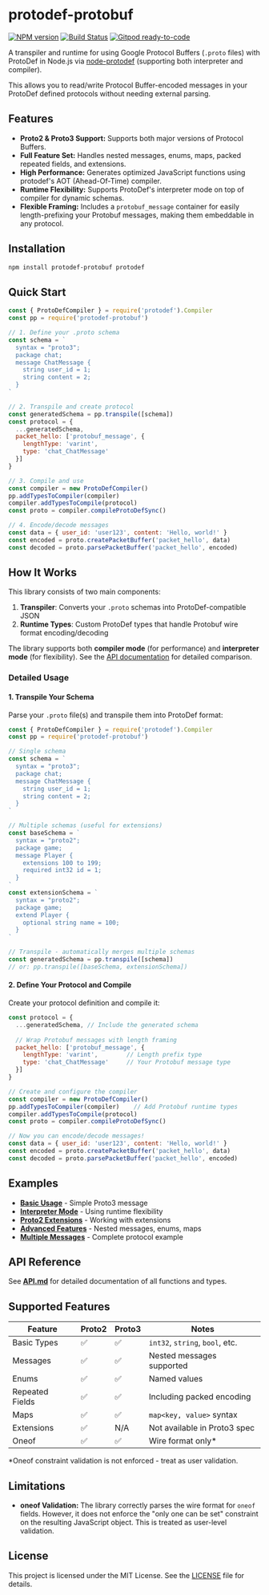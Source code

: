 # protodef-protobuf
[![NPM version](https://img.shields.io/npm/v/protodef-protobuf.svg)](http://npmjs.com/package/protodef-protobuf)
[![Build Status](https://github.com/extremeheat/protodef-protobuf/actions/workflows/ci.yml/badge.svg)](https://github.com/extremeheat/protodef-protobuf/actions/workflows/)
[![Gitpod ready-to-code](https://img.shields.io/badge/Gitpod-ready--to--code-blue?logo=gitpod)](https://gitpod.io/#https://github.com/extremeheat/protodef-protobuf)

A transpiler and runtime for using Google Protocol Buffers (`.proto` files) with ProtoDef in Node.js via [node-protodef](https://github.com/ProtoDef-io/node-protodef) (supporting both interpreter and compiler).

This allows you to read/write Protocol Buffer-encoded messages in your ProtoDef defined protocols without needing external parsing.

## Features

- **Proto2 & Proto3 Support:** Supports both major versions of Protocol Buffers.
- **Full Feature Set:** Handles nested messages, enums, maps, packed repeated fields, and extensions.
- **High Performance:** Generates optimized JavaScript functions using protodef's AOT (Ahead-Of-Time) compiler.
- **Runtime Flexibility:** Supports ProtoDef's interpreter mode on top of compiler for dynamic schemas.
- **Flexible Framing:** Includes a `protobuf_message` container for easily length-prefixing your Protobuf messages, making them embeddable in any protocol.

## Installation

```sh
npm install protodef-protobuf protodef
```

## Quick Start

```js
const { ProtoDefCompiler } = require('protodef').Compiler
const pp = require('protodef-protobuf')

// 1. Define your .proto schema
const schema = `
  syntax = "proto3";
  package chat;
  message ChatMessage {
    string user_id = 1;
    string content = 2;
  }
`

// 2. Transpile and create protocol
const generatedSchema = pp.transpile([schema])
const protocol = {
  ...generatedSchema,
  packet_hello: ['protobuf_message', {
    lengthType: 'varint',
    type: 'chat_ChatMessage'
  }]
}

// 3. Compile and use
const compiler = new ProtoDefCompiler()
pp.addTypesToCompiler(compiler)
compiler.addTypesToCompile(protocol)
const proto = compiler.compileProtoDefSync()

// 4. Encode/decode messages
const data = { user_id: 'user123', content: 'Hello, world!' }
const encoded = proto.createPacketBuffer('packet_hello', data)
const decoded = proto.parsePacketBuffer('packet_hello', encoded)
```

## How It Works

This library consists of two main components:

1. **Transpiler**: Converts your `.proto` schemas into ProtoDef-compatible JSON
2. **Runtime Types**: Custom ProtoDef types that handle Protobuf wire format encoding/decoding

The library supports both **compiler mode** (for performance) and **interpreter mode** (for flexibility). See the [API documentation](docs/API.md) for detailed comparison.

### Detailed Usage

#### 1. Transpile Your Schema

Parse your `.proto` file(s) and transpile them into ProtoDef format:

```js
const { ProtoDefCompiler } = require('protodef').Compiler
const pp = require('protodef-protobuf')

// Single schema
const schema = `
  syntax = "proto3";
  package chat;
  message ChatMessage {
    string user_id = 1;
    string content = 2;
  }
`

// Multiple schemas (useful for extensions)
const baseSchema = `
  syntax = "proto2";
  package game;
  message Player {
    extensions 100 to 199;
    required int32 id = 1;
  }
`
const extensionSchema = `
  syntax = "proto2";  
  package game;
  extend Player {
    optional string name = 100;
  }
`

// Transpile - automatically merges multiple schemas
const generatedSchema = pp.transpile([schema])
// or: pp.transpile([baseSchema, extensionSchema])
```

#### 2. Define Your Protocol and Compile

Create your protocol definition and compile it:

```js
const protocol = {
  ...generatedSchema, // Include the generated schema
  
  // Wrap Protobuf messages with length framing
  packet_hello: ['protobuf_message', {
    lengthType: 'varint',        // Length prefix type
    type: 'chat_ChatMessage'     // Your Protobuf message type
  }]
}

// Create and configure the compiler
const compiler = new ProtoDefCompiler()
pp.addTypesToCompiler(compiler)    // Add Protobuf runtime types
compiler.addTypesToCompile(protocol)
const proto = compiler.compileProtoDefSync()

// Now you can encode/decode messages!
const data = { user_id: 'user123', content: 'Hello, world!' }
const encoded = proto.createPacketBuffer('packet_hello', data)
const decoded = proto.parsePacketBuffer('packet_hello', encoded)
```

## Examples

- **[Basic Usage](examples/basic.js)** - Simple Proto3 message
- **[Interpreter Mode](examples/interpreter.js)** - Using runtime flexibility  
- **[Proto2 Extensions](examples/extensions.js)** - Working with extensions
- **[Advanced Features](examples/advanced.js)** - Nested messages, enums, maps
- **[Multiple Messages](examples/multiple-messages.js)** - Complete protocol example

## API Reference

See **[API.md](docs/API.md)** for detailed documentation of all functions and types.

## Supported Features

| Feature | Proto2 | Proto3 | Notes |
|---------|--------|--------|-------|
| Basic Types | ✅ | ✅ | `int32`, `string`, `bool`, etc. |
| Messages | ✅ | ✅ | Nested messages supported |
| Enums | ✅ | ✅ | Named values |
| Repeated Fields | ✅ | ✅ | Including packed encoding |
| Maps | ✅ | ✅ | `map<key, value>` syntax |
| Extensions | ✅ | N/A | Not available in Proto3 spec |
| Oneof | ✅ | ✅ | Wire format only* |

*Oneof constraint validation is not enforced - treat as user validation.

## Limitations

- **oneof Validation:** The library correctly parses the wire format for `oneof` fields. However, it does not enforce the "only one can be set" constraint on the resulting JavaScript object. This is treated as user-level validation.


## License

This project is licensed under the MIT License. See the [LICENSE](LICENSE) file for details.